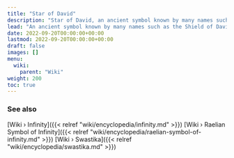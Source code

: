 ```yaml
---
title: "Star of David"
description: "Star of David, an ancient symbol known by many names such as the Shield of David (Magen David) or the Seal of Solomon. While generally being associated with the Jewish culture and the Jewish faith, it symbol is depicted by many cultures at various times in human history. In Raëlism, it's meaning is interpreted to represent both equivalence of all scales of existence (commonly referred to by the infamous Hermetic saying \"As above, so below\") as well as the endless vastness of space (infinity)."
lead: "An ancient symbol known by many names such as the Shield of David (Magen David) or the Seal of Solomon. While generally being associated with the Jewish culture and the Jewish faith, it symbol is depicted by many cultures at various times in human history. In Raëlism, it's meaning is interpreted to represent both equivalence of all scales of existence (commonly referred to by the infamous Hermetic saying \"As above, so below\") as well as the endless vastness of space (infinity)."
date: 2022-09-20T00:00:00+00:00
lastmod: 2022-09-20T00:00:00+00:00
draft: false
images: []
menu:
  wiki:
    parent: "Wiki"
weight: 200
toc: true
---
```


### See also

[Wiki › Infinity]({{< relref "wiki/encyclopedia/infinity.md" >}})
[Wiki › Raelian Symbol of Infinity]({{< relref "wiki/encyclopedia/raelian-symbol-of-infinity.md" >}})
[Wiki › Swastika]({{< relref "wiki/encyclopedia/swastika.md" >}})
